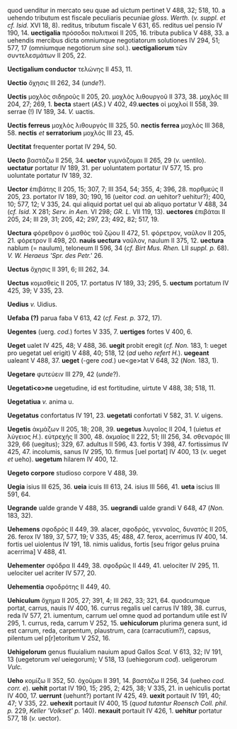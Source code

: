 quod uenditur in mercato seu quae ad uictum pertinet V 488, 32; 518, 10.
a uehendo tributum est fiscale peculiaris pecuniae *gloss. Werth.* (*v.*
*suppl. et cf. Isid.* XVI 18, 8). reditus, tributum fiscale V 631, 65.
reditus uel pensio IV 190, 14. **uectigalia** πρόσοδοι πολιτικαί II 205,
16. tributa publica V 488, 33. a uehendis mercibus dicta omniumque
negotiatorum solutiones IV 294, 51; 577, 17 (omniumque negotiorum *sine*
sol.). **uectigaliorum** τῶν συντελεσμάτων II 205, 22.

**Uectigalium conductor** τελώνης II 453, 11.

**Uectio** ὄχησις III 262, 34 (*unde*?).

**Uectis** μοχλὸς σιδηροῦς II 205, 20. μοχλὸς λιθουργοῦ II 373, 38.
μοχλός III 204, 27; 269, 1. **becta** staert (*AS.*) V 402,
49.**uectes** οἱ μοχλοί II 558, 39. serrae (!) IV 189, 34. *V.* uactis.

**Uectis ferreus** μοχλὸς λιθουργός III 325, 50. **nectis ferrea**
μοχλός III 368, 58. **nectis** *et* **serratorium** μοχλός III 23, 45.

**Uectitat** frequenter portat IV 294, 50.

**Uecto** βαστάζω II 256, 34. **uector** γυμνάζομαι II 265, 29 (*v.*
uentilo). **uectatur** portatur IV 189, 31. per uoluntatem portatur IV
577, 15. pro uoluntate portatur IV 189, 32.

**Uector** ἐπιβάτης II 205, 15; 307, 7; III 354, 54; 355, 4; 396, 28.
πορθμεύς II 205, 23. portator IV 189, 30; 190, 16 (ueitor *cod. an*
uehitor? uehitur?); 400, 10; 577, 12; V 335, 24. qui aliquid portat uel
qui ab aliquo portatur V 488, 34 (*cf. Isid.* X 281; *Serv. in Aen.* VI
298; *GR. L.* VII 119, 13). **uectores** ἐπιβάται II 205, 24; III 29,
31; 205, 42; 297, 23; 492, 82; 517, 19.

**Uectura** φόρεθρον ὁ μισθὸς τοῦ ζῴου II 472, 51. φόρετρον, ναῦλον II
205, 21. φόρετρον II 498, 20. **nauis uectura** ναῦλον, naulum II 375,
12. **uectura** nablum (= naulum), teloneum II 596, 34 (*cf. Birt Mus.
Rhen.* LII *suppl. p.* 68). *V. W. Heraeus 'Spr. des Petr.'* 26.

**Uectus** ὄχησις II 391, 6; III 262, 34.

**Uectus** κομισθείς II 205, 17. portatus IV 189, 33; 295, 5. **uectum**
portatum IV 425, 39; V 335, 23.

**Uedius** *v.* Uidius.

**Uefaba (?)** parua faba V 613, 42 (*cf. Fest. p.* 372, 17).

**Uegentes** (uerg. *cod.*) fortes V 335, 7. **uertiges** fortes V 400,
6.

**Ueget** ualet IV 425, 48; V 488, 36. **uegit** probit eregit (*cf.
Non.* 183, 1: ueget pro uegetat uel erigit) V 488, 40; 518, 12 (*ad*
ueho *refert H.*). **uegeant** ualeant V 488, 37. **ueget** (-gere
*cod.*) ue\<ge\>tat V 648, 32 (*Non.* 183, 1).

**Uegetare** φυτεύειν III 279, 42 (*unde*?).

**Uegetati\<o\>ne** uegetudine, id est fortitudine, uirtute V 488, 38;
518, 11.

**Uegetatiua** *v.* anima u.

**Uegetatus** confortatus IV 191, 23. **uegetati** confortati V 582, 31.
*V.* uigens.

**Uegetis** ἀκμάζων II 205, 18; 208, 39. **uegetus** λυγαῖος II 204, 1
(uietus *et* λύγειος *H.*). εὐτρεχής II 300, 48. ἀκμαῖος II 222, 51; III
256, 34. σθεναρός III 329, 66 (uegitus); 329, 67. adultus II 596, 43.
fortis V 398, 47. fortissimus IV 425, 47. incolumis, sanus IV 295, 10.
firmus [uel portat] IV 400, 13 (*v.* ueget *et* ueho). **uegetum**
hilarem IV 400, 12.

**Uegeto corpore** studioso corpore V 488, 39.

**Uegia** isius III 625, 36. **ueia** icuis III 613, 24. isius III 566,
41. **ueta** iscius III 591, 64.

**Uegrande** ualde grande V 488, 35. **uegrandi** ualde grandi V 648, 47
(*Non.* 183, 32).

**Uehemens** σφοδρός II 449, 39. alacer, σφοδρός, γενναῖος, δυνατός II
205, 26. ferox IV 189, 37, 577, 19; V 335, 45; 488, 47. ferox, acerrimus
IV 400, 14. fortis uel uiolentus IV 191, 18. nimis ualidus, fortis [seu
frigor gelus pruina acerrima] V 488, 41.

**Uehementer** σφόδρα II 449, 38. σφοδρῶς II 449, 41. uelociter IV 295,
11. uelociter uel acriter IV 577, 20.

**Uehementia** σφοδρότης II 449, 40.

**Uehiculum** ὄχημα II 205, 27; 391, 4; III 262, 33; 321, 64. quodcumque
portat, carrus, nauis IV 400, 16. currus regalis uel carrus IV 189, 38.
currus, reda IV 577, 21. iumentum, carrum uel omne quod ad portandum
utile est IV 295, 1. currus, reda, carrum V 252, 15. **uehiculorum**
plurima genera sunt, id est carrum, reda, carpentum, plaustrum, cara
(carracutium?), capsus, pilentum uel p[r]etoritum V 252, 16.

**Uehigelorum** genus fluuialium nauium apud Gallos *Scal.* V 613, 32;
IV 191, 13 (uegetorum *vel* ueiegorum); V 518, 13 (uehiegorum *cod*).
ueligerorum *Vulc.*

**Ueho** κομίζω II 352, 50. ὀχοῦμαι II 391, 14. βαστάζω II 256, 34
(ueheo *cod. corr. e*). **uehit** portat IV 190, 15; 295, 2; 425, 38; V
335, 21. in uehiculis portat IV 400, 17. **uerrunt** (uehunt?) portant
IV 425, 49. **uexit** portauit IV 191, 40; 47; V 335, 22. **uehexit**
portauit IV 400, 15 (*quod tutantur Roensch Coll. phil. p.* 229, *Keller
'Volkset' p.* 140). **nexauit** portauit IV 426, 1. **uehitur** portatur
577, 18 (*v.* uector).
